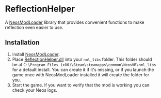 # ReflectionHelper

A [NeosModLoader](https://github.com/zkxs/NeosModLoader) library that provides convenient functions to make reflection even easier to use.

## Installation
1. Install [NeosModLoader](https://github.com/zkxs/NeosModLoader).
1. Place [ReflectionHelper.dll](https://github.com/art0007i/ReflectionHelper/releases/latest/download/ReflectionHelper.dll) into your `nml_libs` folder. This folder should be at `C:\Program Files (x86)\Steam\steamapps\common\NeosVR\nml_libs` for a default install. You can create it if it's missing, or if you launch the game once with NeosModLoader installed it will create the folder for you.
1. Start the game. If you want to verify that the mod is working you can check your Neos logs.